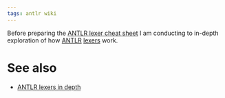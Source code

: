 ```yaml
---
tags: antlr wiki
---
```


Before preparing the [ANTLR lexer cheat sheet](/wiki/ANTLR_lexer_cheat_sheet) I am conducting to in-depth exploration of how [ANTLR](/wiki/ANTLR) [lexers](/wiki/lexers) work.

# See also

-   [ANTLR lexers in depth](/wiki/ANTLR_lexers_in_depth)
